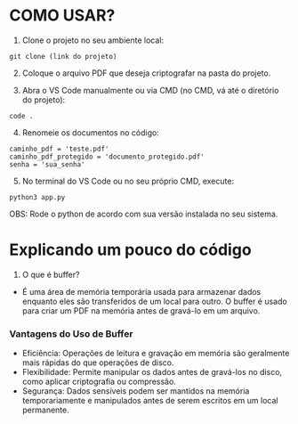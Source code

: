 # COMO USAR?


1. Clone o projeto no seu ambiente local:

```
git clone (link do projeto)
```

2. Coloque o arquivo PDF que deseja criptografar na pasta do projeto.

3. Abra o VS Code manualmente ou via CMD (no CMD, vá até o diretório do projeto):

```
code .
```

4. Renomeie os documentos no código:

```
caminho_pdf = 'teste.pdf'
caminho_pdf_protegido = 'documento_protegido.pdf'
senha = 'sua_senha'
```

5. No terminal do VS Code ou no seu próprio CMD, execute:

```
python3 app.py
```

OBS: Rode o python de acordo com sua versão instalada no seu sistema.

# Explicando um pouco do código

1. O que é buffer?
 * É uma área de memória temporária usada para armazenar dados enquanto eles são transferidos de um local para outro. O buffer é usado para criar um PDF na memória antes de gravá-lo em um arquivo.
 ### Vantagens do Uso de Buffer
  * Eficiência: Operações de leitura e gravação em memória são geralmente mais rápidas do que    operações de disco.
  * Flexibilidade: Permite manipular os dados antes de gravá-los no disco, como aplicar criptografia ou compressão.
  * Segurança: Dados sensíveis podem ser mantidos na memória temporariamente e manipulados antes de serem escritos em um local permanente.
